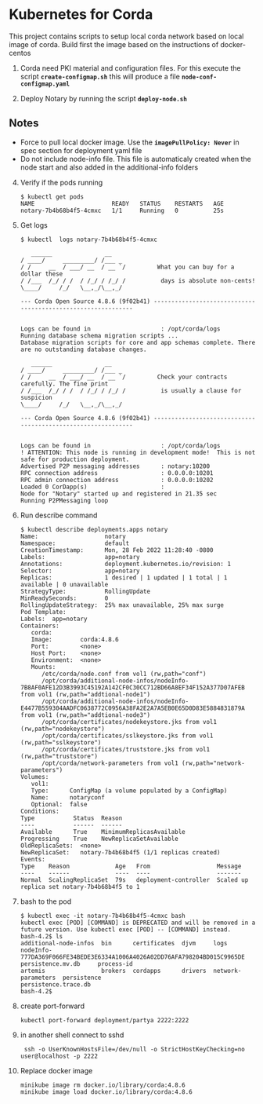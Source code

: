  # Kubernetes for Corda
  
This project contains scripts to setup local corda network based on local image of corda. Build first the image based on the instructions of docker-centos

1. Corda need PKI material and configuration files. For this execute the script **`create-configmap.sh`** this will produce a file **`node-conf-configmap.yaml`**
   
2. Deploy Notary by running the script **`deploy-node.sh`**

## Notes
* Force to pull local docker image. Use the **`imagePullPolicy: Never`** in spec section for deployment yaml file
* Do not include node-info file. This file is automaticaly created when the node start and also added in the additional-info folders


4. Verify if the pods running
   ```
   $ kubectl get pods
   NAME                      READY   STATUS    RESTARTS   AGE
   notary-7b4b68b4f5-4cmxc   1/1     Running   0          25s
   ```


5. Get logs
   ```
   $ kubectl  logs notary-7b4b68b4f5-4cmxc 

      ______               __
   / ____/     _________/ /___ _
   / /     __  / ___/ __  / __ `/         What you can buy for a dollar these
   / /___  /_/ / /  / /_/ / /_/ /          days is absolute non-cents! 
   \____/     /_/   \__,_/\__,_/

   --- Corda Open Source 4.8.6 (9f02b41) -------------------------------------------------------------


   Logs can be found in                    : /opt/corda/logs
   Running database schema migration scripts ...
   Database migration scripts for core and app schemas complete. There are no outstanding database changes.

      ______               __
   / ____/     _________/ /___ _
   / /     __  / ___/ __  / __ `/         Check your contracts carefully. The fine print
   / /___  /_/ / /  / /_/ / /_/ /          is usually a clause for suspicion 
   \____/     /_/   \__,_/\__,_/

   --- Corda Open Source 4.8.6 (9f02b41) -------------------------------------------------------------


   Logs can be found in                    : /opt/corda/logs
   ! ATTENTION: This node is running in development mode!  This is not safe for production deployment.
   Advertised P2P messaging addresses      : notary:10200
   RPC connection address                  : 0.0.0.0:10201
   RPC admin connection address            : 0.0.0.0:10202
   Loaded 0 CorDapp(s)                     : 
   Node for "Notary" started up and registered in 21.35 sec
   Running P2PMessaging loop
   ```

6. Run describe command
   ```
   $ kubectl describe deployments.apps notary  
   Name:                   notary
   Namespace:              default
   CreationTimestamp:      Mon, 28 Feb 2022 11:28:40 -0800
   Labels:                 app=notary
   Annotations:            deployment.kubernetes.io/revision: 1
   Selector:               app=notary
   Replicas:               1 desired | 1 updated | 1 total | 1 available | 0 unavailable
   StrategyType:           RollingUpdate
   MinReadySeconds:        0
   RollingUpdateStrategy:  25% max unavailable, 25% max surge
   Pod Template:
   Labels:  app=notary
   Containers:
      corda:
      Image:        corda:4.8.6
      Port:         <none>
      Host Port:    <none>
      Environment:  <none>
      Mounts:
         /etc/corda/node.conf from vol1 (rw,path="conf")
         /opt/corda/additional-node-infos/nodeInfo-7B8AF0AFE12D3B3993C45192A142CF0C30CC712BD66A8EF34F152A377D07AFEB from vol1 (rw,path="addtional-node1")
         /opt/corda/additional-node-infos/nodeInfo-E4477B559304AADFC0638772C0956A38FA2E2A7A5EB0E65D0D83E5884831879A from vol1 (rw,path="addtional-node3")
         /opt/corda/certificates/nodekeystore.jks from vol1 (rw,path="nodekeystore")
         /opt/corda/certificates/sslkeystore.jks from vol1 (rw,path="sslkeystore")
         /opt/corda/certificates/truststore.jks from vol1 (rw,path="truststore")
         /opt/corda/network-parameters from vol1 (rw,path="network-parameters")
   Volumes:
      vol1:
      Type:      ConfigMap (a volume populated by a ConfigMap)
      Name:      notaryconf
      Optional:  false
   Conditions:
   Type           Status  Reason
   ----           ------  ------
   Available      True    MinimumReplicasAvailable
   Progressing    True    NewReplicaSetAvailable
   OldReplicaSets:  <none>
   NewReplicaSet:   notary-7b4b68b4f5 (1/1 replicas created)
   Events:
   Type    Reason             Age   From                   Message
   ----    ------             ----  ----                   -------
   Normal  ScalingReplicaSet  79s   deployment-controller  Scaled up replica set notary-7b4b68b4f5 to 1
   ```
7. bash to the pod
   ```
   $ kubectl exec -it notary-7b4b68b4f5-4cmxc bash
   kubectl exec [POD] [COMMAND] is DEPRECATED and will be removed in a future version. Use kubectl exec [POD] -- [COMMAND] instead.
   bash-4.2$ ls
   additional-node-infos  bin      certificates  djvm     logs                nodeInfo-777DA369F066FE34BEDE3E6334A1006A4026A02DD76AFA798204BD015C9965DE  persistence.mv.db     process-id
   artemis                brokers  cordapps      drivers  network-parameters  persistence                                                                persistence.trace.db
   bash-4.2$ 
   ```
8. create port-forward
   ```
   kubectl port-forward deployment/partya 2222:2222
   ```
9. in another shell connect to sshd
    ```
     ssh -o UserKnownHostsFile=/dev/null -o StrictHostKeyChecking=no user@localhost -p 2222
    ```
10. Replace docker image
    ```
    minikube image rm docker.io/library/corda:4.8.6   
    minikube image load docker.io/library/corda:4.8.6   
    ```